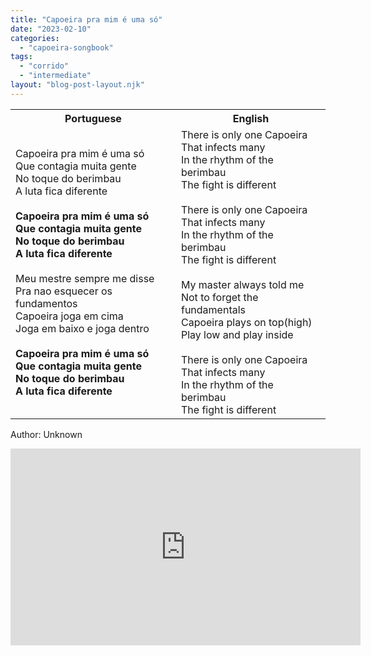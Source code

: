 ```yaml
---
title: "Capoeira pra mim é uma só"
date: "2023-02-10"
categories: 
  - "capoeira-songbook"
tags: 
  - "corrido"
  - "intermediate"
layout: "blog-post-layout.njk"
---
```


<table class="capoeira-table">
    <tr class="header-row">
        <th>Portuguese</th>
        <th>English</th>
    </tr>
    <tr>
        <td>
            Capoeira pra mim é uma só<br>
            Que contagia muita gente<br>
            No toque do berimbau<br>
            A luta fica diferente<br>
            <br>
            <strong>Capoeira pra mim é  uma só</strong><br>
            <strong>Que contagia muita gente</strong><br>
            <strong>No toque do berimbau</strong><br>
            <strong>A luta fica diferente</strong><br>
            <br>
            Meu mestre sempre me disse<br>
            Pra nao esquecer os fundamentos<br>
            Capoeira joga em cima<br>
            Joga em baixo e joga dentro<br>
            <br>
            <strong>Capoeira pra mim é  uma só</strong><br>
            <strong>Que contagia muita gente</strong><br>
            <strong>No toque do berimbau</strong><br>
            <strong>A luta fica diferente</strong>
        </td>
        <td>
            There is only one Capoeira<br>
            That infects many<br>
            In the rhythm of the berimbau<br>
            The fight is different<br>
            <br>
            There is only one Capoeira<br>
            That infects many<br>
            In the rhythm of the berimbau<br>
            The fight is different<br>
            <br>
            My master always told me<br>
            Not to forget the fundamentals<br>
            Capoeira plays on top(high)<br>
            Play low and play inside<br>
            <br>
            There is only one Capoeira<br>
            That infects many<br>
            In the rhythm of the berimbau<br>
            The fight is different
        </td>
    </tr>
</table>

<figcaption>

Author: Unknown

</figcaption>

<iframe width="560" height="315" src="https://www.youtube.com/embed/XSQEiZqYMTI" title="YouTube video player" frameborder="0" allow="accelerometer; autoplay; clipboard-write; encrypted-media; gyroscope; picture-in-picture" allowfullscreen></iframe>